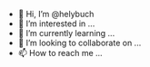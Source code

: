 - 👋 Hi, I’m @helybuch
- 👀 I’m interested in ...
- 🌱 I’m currently learning ...
- 💞️ I’m looking to collaborate on ...
- 📫 How to reach me ...

<!---
helybuch/helybuch is a ✨ special ✨ repository because its `README.md` (this file) appears on your GitHub profile.
You can click the Preview link to take a look at your changes.
--->
